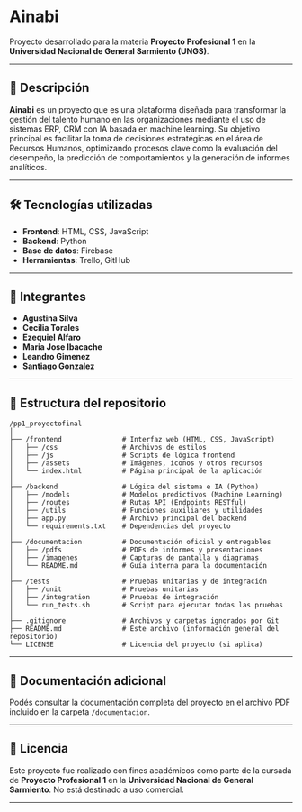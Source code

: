 # Ainabi

Proyecto desarrollado para la materia **Proyecto Profesional 1** en la **Universidad Nacional de General Sarmiento (UNGS)**.

---

## 🧠 Descripción

**Ainabi** es un proyecto que es una plataforma diseñada para transformar la gestión del talento humano en las organizaciones mediante el uso de sistemas ERP, CRM con IA basada en machine learning. Su objetivo principal es facilitar la toma de decisiones estratégicas en el área de Recursos Humanos, optimizando procesos clave como la evaluación del desempeño, la predicción de comportamientos y la generación de informes analíticos.

---

## 🛠️ Tecnologías utilizadas

- **Frontend**: HTML, CSS, JavaScript
- **Backend**: Python  
- **Base de datos**: Firebase
- **Herramientas**: Trello, GitHub

---

## 👥 Integrantes

- **Agustina Silva**  
- **Cecilia Torales**  
- **Ezequiel Alfaro**  
- **Maria Jose Ibacache**  
- **Leandro Gimenez**
- **Santiago Gonzalez**  

---

##  📂 Estructura del repositorio
```
/pp1_proyectofinal
│
├── /frontend               # Interfaz web (HTML, CSS, JavaScript)
│   ├── /css                # Archivos de estilos
│   ├── /js                 # Scripts de lógica frontend
│   ├── /assets             # Imágenes, íconos y otros recursos
│   └── index.html          # Página principal de la aplicación
│
├── /backend                # Lógica del sistema e IA (Python)
│   ├── /models             # Modelos predictivos (Machine Learning)
│   ├── /routes             # Rutas API (Endpoints RESTful)
│   ├── /utils              # Funciones auxiliares y utilidades
│   ├── app.py              # Archivo principal del backend
│   └── requirements.txt    # Dependencias del proyecto
│
├── /documentacion          # Documentación oficial y entregables
│   ├── /pdfs               # PDFs de informes y presentaciones
│   ├── /imagenes           # Capturas de pantalla y diagramas
│   └── README.md           # Guía interna para la documentación
│
├── /tests                  # Pruebas unitarias y de integración
│   ├── /unit               # Pruebas unitarias
│   ├── /integration        # Pruebas de integración
│   └── run_tests.sh        # Script para ejecutar todas las pruebas
│
├── .gitignore              # Archivos y carpetas ignorados por Git
├── README.md               # Este archivo (información general del repositorio)
└── LICENSE                 # Licencia del proyecto (si aplica)
```
---

## 📎 Documentación adicional

Podés consultar la documentación completa del proyecto en el archivo PDF incluido en la carpeta `/documentacion`.

---

## 📄 Licencia

Este proyecto fue realizado con fines académicos como parte de la cursada de **Proyecto Profesional 1** en la **Universidad Nacional de General Sarmiento**. No está destinado a uso comercial.

---

  
